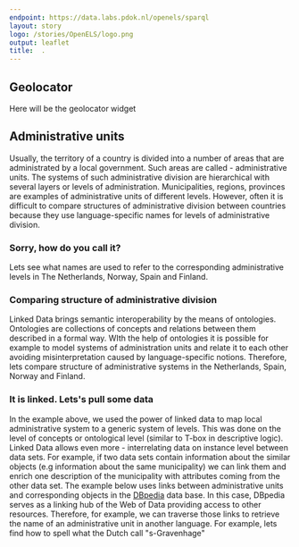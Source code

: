 ```yaml
---
endpoint: https://data.labs.pdok.nl/openels/sparql
layout: story
logo: /stories/OpenELS/logo.png
output: leaflet
title:  .
---
```


## Geolocator
   Here will be the geolocator widget

  <link rel="stylesheet" type="text/css" href="/assets/css/ol.css"/>
  <link rel="stylesheet" type="text/css" href="/assets/css/datatables.min.css"/>
  <link rel="stylesheet" type="text/css" href="/assets/css/bootstrap.min.css"/>

  <style>
      .map {
        height: 100%;
      }
  </style>

  <script type="text/javascript" src="/assets/js/ol.js"></script>
  <script type="text/javascript" src="/assets/js/bootstrap.min.js"></script>
  <script type="text/javascript" src="/assets/js/datatables.min.js"></script>




## Administrative units

  Usually, the territory of a country is divided into a number of areas that are administrated by a local government. Such areas are
  called - administrative units. The systems of such administrative division are hierarchical with several layers or levels of administration. Municipalities, regions, provinces are examples of administrative units of different levels.
  However, often it is difficult to compare structures of administrative division between countries because they use language-specific
  names for levels of administrative division.  

### Sorry, how do you call it?
Lets see what names are used to refer to the corresponding administrative levels in The Netherlands, Norway, Spain and Finland.  

  <div data-query="http://127.0.0.1:5000/stories/OpenELS/#query=PREFIX+rdf%3A+%3Chttp%3A%2F%2Fwww.w3.org%2F1999%2F02%2F22-rdf-syntax-ns%23%3E%0APREFIX+rdfs%3A+%3Chttp%3A%2F%2Fwww.w3.org%2F2000%2F01%2Frdf-schema%23%3E%0APrefix+au%3A+%3Chttp%3A%2F%2Finspire.ec.europa.eu%2Font%2Fau%23%3E%0ASELECT+%3Fcountry+(group_concat(distinct+%3F1stName%3Bseparator%3D'%2C')+as+%3F1stLevel)+(group_concat(distinct+%3F2ndName%3Bseparator%3D'%2C')+as+%3F2ndLevel)++(group_concat(distinct+%3F3rdName%3Bseparator%3D'%2C')+as+%3F3rdLevel)%0AWHERE+%7B%0A%7B++Values+(%3Fg+%3Fcountry)+%7B(%3Chttp%3A%2F%2Fdata.labs.pdok.nl%2Fdataset%2Fopenels%2Fau%3E+%22The+Netherlands%22)%7D%0A++graph+%3Fg+%7B%0A++++++%3Fau1st+au%3AAdministrativeUnit.nationalLevel+%3Chttp%3A%2F%2Finspire.ec.europa.eu%2Fcodelist%2FAdministrativeHierarchyLevel%2F1stOrder%3E%3B%0A+++++++++++++%3Chttp%3A%2F%2Finspire.ec.europa.eu%2Font%2Fau%23AdministrativeUnit.nationalLevelName%3E+%3F1stName.%0A+++++++%3Fau2nd+au%3AAdministrativeUnit.nationalLevel+%3Chttp%3A%2F%2Finspire.ec.europa.eu%2Fcodelist%2FAdministrativeHierarchyLevel%2F2ndOrder%3E%3B%0A+++++++++++++%3Chttp%3A%2F%2Finspire.ec.europa.eu%2Font%2Fau%23AdministrativeUnit.nationalLevelName%3E+%3F2ndName.%0A+++++++%3Fau3rd+au%3AAdministrativeUnit.nationalLevel+%3Chttp%3A%2F%2Finspire.ec.europa.eu%2Fcodelist%2FAdministrativeHierarchyLevel%2F3rdOrder%3E%3B%0A+++++++++++++%3Chttp%3A%2F%2Finspire.ec.europa.eu%2Font%2Fau%23AdministrativeUnit.nationalLevelName%3E+%3F3rdName.%0A+++++%7D%0A%7D%0A++Union%0A++++%7B%0A++SERVICE+%3Chttp%3A%2F%2Frdf.kartverket.no%2F%2Fsparql%3E+%7B%0A++++++Values+(%3Fg+%3Fcountry)+%7B(%3Chttp%3A%2F%2Fopenels%2Fadministrativeunits%3E+%22Norway%22)%7D%0A++graph+%3Fg+%7B%0A++++%3Fau2nd+au%3AAdministrativeUnit.nationalLevel+%222ndOrder%22%3B%0A++++++++++++++++++++++++%3Chttp%3A%2F%2Finspire.ec.europa.eu%2Font%2Fau%23AdministrativeUnit.nationalLevelName%3E+%3F2ndName.%0A++++%3Fau1st+au%3AAdministrativeUnit.nationalLevel+%221stOrder%22%3B%0A++++++++++++++++++++++++%3Chttp%3A%2F%2Finspire.ec.europa.eu%2Font%2Fau%23AdministrativeUnit.nationalLevelName%3E+%3F1stName.%0A++++%3Fau3rd+au%3AAdministrativeUnit.nationalLevel+%223rdOrder%22%3B%0A++++++++++++++++++++++++%3Chttp%3A%2F%2Finspire.ec.europa.eu%2Font%2Fau%23AdministrativeUnit.nationalLevelName%3E+%3F3rdName.%0A++%7D%0A++++%7D%0A++%7D%0A%7D%0AGroup+by+%3Fcountry%0A%0A&contentTypeConstruct=text%2Fturtle&contentTypeSelect=application%2Fsparql-results%2Bjson&endpoint=https%3A%2F%2Fdata.labs.pdok.nl%2Fopenels%2Fsparql&requestMethod=POST&tabTitle=Query&headers=%7B%7D&outputFormat=table"
       data-query-endpoint="https://data.labs.pdok.nl/openels/sparql"
       data-query-sparql="levels_names.rq"
       data-query-output="table">
 </div>

### Comparing structure of administrative division

  Linked Data brings semantic interoperability by the means of ontologies. Ontologies are collections of concepts and relations between them described in a formal way. WIth the help of ontologies it is possible for
  example to model systems of administration units and relate it to each other avoiding misinterpretation caused by language-specific notions.
  Therefore, lets compare structure of administrative systems in the Netherlands, Spain, Norway and Finland.   

  <query data-config="http://127.0.0.1:5000/stories/OpenELS/#query=PREFIX+geo%3A+%3Chttp%3A%2F%2Fwww.opengis.net%2Font%2Fgeosparql%23%3E%0APREFIX+rdfs%3A+%3Chttp%3A%2F%2Fwww.w3.org%2F2000%2F01%2Frdf-schema%23%3E%0APrefix+au%3A+%3Chttp%3A%2F%2Finspire.ec.europa.eu%2Font%2Fau%23%3E%0APrefix+nationallevel%3A+%3Chttp%3A%2F%2Finspire.ec.europa.eu%2Fcodelist%2FAdministrativeHierarchyLevel%2F%3E%0A%0Aselect+%0A%3Fcountry+(count(distinct+%3Fau1st)+as+%3F1stLevel)+(count(distinct+%3Fau2nd)+as+%3F2ndLevel)+(count(distinct+%3Fau3rd)+as+%3F3rdLevel)+(count(distinct+%3Fau4th)+as+%3F4thLevel)+%0A%7B%0A%7B+Values+(%3Fg+%3Fcountry)+%7B(%3Chttp%3A%2F%2Fdata.labs.pdok.nl%2Fdataset%2Fopenels%2Fau%3E+%22Netherlands%22)%7D%0A++++graph+%3Fg+%7B+++%0A++++++%3Fau1st+au%3AAdministrativeUnit.nationalLevel+%3Chttp%3A%2F%2Finspire.ec.europa.eu%2Fcodelist%2FAdministrativeHierarchyLevel%2F1stOrder%3E.%0A++++++%3Fau2nd+au%3AAdministrativeUnit.nationalLevel+%3Chttp%3A%2F%2Finspire.ec.europa.eu%2Fcodelist%2FAdministrativeHierarchyLevel%2F2ndOrder%3E.%0A++++++%3Fau3rd+au%3AAdministrativeUnit.nationalLevel+%3Chttp%3A%2F%2Finspire.ec.europa.eu%2Fcodelist%2FAdministrativeHierarchyLevel%2F3rdOrder%3E.+++%0A+%7D+%0A%7D%0A+++++Union+%0A++%7B%0A++SERVICE+%3Chttp%3A%2F%2F193.167.189.160%2Fopenels%2Ffuseki%2Fds%2Fquery%3E%7B+%0A++++Values+(%3Fg+%3Fcountry)+%7B(%3Chttp%3A%2F%2Fpaikkatiedot.fi%2Fds%2Fopenels%2Fau%3E+%22Finland%22)%7D%0A++++++graph+%3Fg+%7B%0A++++++%3Fau1st+au%3AAdministrativeUnit.nationalLevel+%3Chttp%3A%2F%2Finspire.ec.europa.eu%2Fcodelist%2FAdministrativeHierarchyLevel%2F1stOrder%3E.%0A++++++%3Fau2nd+au%3AAdministrativeUnit.nationalLevel+%3Chttp%3A%2F%2Finspire.ec.europa.eu%2Fcodelist%2FAdministrativeHierarchyLevel%2F2ndOrder%3E.%0AOptional+%7B%3Fau3rd+au%3AAdministrativeUnit.nationalLevel+%3Chttp%3A%2F%2Finspire.ec.europa.eu%2Fcodelist%2FAdministrativeHierarchyLevel%2F3rdOrder%3E.%7D%0A+++++++%3Fau4th+au%3AAdministrativeUnit.nationalLevel+%3Chttp%3A%2F%2Finspire.ec.europa.eu%2Fcodelist%2FAdministrativeHierarchyLevel%2F4thOrder%3E.%0A+++++%7D%0A++++%7D%0A++%7D%0A++++Union%0A++%7B%0A++SERVICE+%3Chttp%3A%2F%2Frdf.kartverket.no%2F%2Fsparql%3E+%7B+%0A++++++Values+(%3Fg+%3Fcountry)+%7B(%3Chttp%3A%2F%2Fopenels%2Fadministrativeunits%3E+%22Norway%22)%7D%0A++graph+%3Fg+%7B+%0A++++%3Fau2nd+au%3AAdministrativeUnit.nationalLevel+%222ndOrder%22.%0A++++%3Fau1st+au%3AAdministrativeUnit.nationalLevel+%221stOrder%22.%0A++++%3Fau3rd+au%3AAdministrativeUnit.nationalLevel+%223rdOrder%22.%0A++%7D%0A++++%7D%0A+++++%7D%0A%7D++Group+by+%3Fg+%3Fcountry&contentTypeConstruct=text%2Fturtle&contentTypeSelect=application%2Fsparql-results%2Bjson&endpoint=https%3A%2F%2Fdata.labs.pdok.nl%2Fopenels%2Fsparql&requestMethod=POST&tabTitle=Query&headers=%7B%7D&outputFormat=gchart&outputSettings=%7B%22chartConfig%22%3A%7B%22options%22%3A%7B%22annotations%22%3A%7B%22domain%22%3A%7B%7D%7D%2C%22legacyScatterChartLabels%22%3Atrue%2C%22legend%22%3A%22bottom%22%2C%22series%22%3A%7B%220%22%3A%7B%22color%22%3A%22%23980000%22%7D%2C%221%22%3A%7B%22color%22%3A%22%234a86e8%22%2C%22targetAxisIndex%22%3A0%7D%7D%2C%22isStacked%22%3Afalse%2C%22vAxes%22%3A%5B%7B%22title%22%3Anull%2C%22minValue%22%3Anull%2C%22maxValue%22%3Anull%2C%22viewWindow%22%3A%7B%22max%22%3Anull%2C%22min%22%3Anull%7D%2C%22useFormatFromData%22%3Atrue%2C%22logScale%22%3Afalse%7D%2C%7B%22viewWindow%22%3A%7B%22max%22%3Anull%2C%22min%22%3Anull%7D%2C%22minValue%22%3Anull%2C%22maxValue%22%3Anull%2C%22useFormatFromData%22%3Atrue%2C%22logScale%22%3Afalse%7D%5D%2C%22booleanRole%22%3A%22certainty%22%2C%22hAxis%22%3A%7B%22minValue%22%3Anull%2C%22maxValue%22%3Anull%2C%22viewWindow%22%3Anull%2C%22viewWindowMode%22%3Anull%2C%22useFormatFromData%22%3Atrue%2C%22title%22%3A%22Countries%22%7D%2C%22width%22%3A600%2C%22height%22%3A371%2C%22backgroundColor%22%3A%7B%22fill%22%3A%22%23f3f3f3%22%7D%2C%22domainAxis%22%3A%7B%22direction%22%3A1%7D%2C%22focusTarget%22%3A%22category%22%2C%22title%22%3A%22Number+of+administrative+units+per+administrative+level%22%2C%22fontName%22%3A%22sans-serif%22%7D%2C%22state%22%3A%7B%7D%2C%22view%22%3A%7B%22columns%22%3Anull%2C%22rows%22%3Anull%7D%2C%22isDefaultVisualization%22%3Afalse%2C%22chartType%22%3A%22ColumnChart%22%7D%2C%22motionChartState%22%3Anull%7D"
       data-endpoint="https://data.labs.pdok.nl/openels/sparql"
       data-query-ref="compare_AUs.rq"
       data-output="gchart">
   </query>

### It is linked. Lets's pull some data
  In the example above, we used the power of linked data to map local administrative system to a generic system of levels. This was done on the level of concepts or ontological level (similar to T-box in descriptive logic).
  Linked Data allows even more - interrelating data on instance level between data sets. For example, if two data sets contain information about the similar objects (e.g information about the same municipality) we can link them and
  enrich one description of the municipality with attributes coming from the other data set.
  The example below uses links between administrative units and corresponding objects in the [DBpedia](https://wiki.dbpedia.org/) data base.
  In this case, DBpedia serves as a linking hub of the Web of Data providing access to other resources. Therefore, for example, we can traverse those links to
  retrieve the name of an administrative unit in another language. For example, lets find how to spell what the Dutch call "s-Gravenhage"   


  <query data-config="http://yasgui.org/#query=PREFIX+rdfs%3A+%3Chttp%3A%2F%2Fwww.w3.org%2F2000%2F01%2Frdf-schema%23%3E%0APrefix+au%3A+%3Chttp%3A%2F%2Finspire.ec.europa.eu%2Font%2Fau%23%3E%0Aselect+%3Fs+%3Fname+where+%7B%0A%0A%3Fs+a+au%3AAdministrativeUnit%3B%0A+++rdfs%3Alabel+%22's-Gravenhage%22%40nl%3B%0A++++++++++++++++++++++++++++rdfs%3AseeAlso+%3FinDb.%0A+++service+%3Chttp%3A%2F%2Ffactforge.net%2Frepositories%2Fff-news%3E+%7B%0A+++++++%3FinDb+%3Chttp%3A%2F%2Fwww.geonames.org%2Fontology%23alternateName%3E+%3Fname+.%0A++++FILTER+((+lang(%3Fname)+%3D+%22es%22+)+%7C%7C+(+lang(%3Fname)+%3D+%22fi%22+)+%7C%7C+(+lang(%3Fname)+%3D+%22no%22+))%0A++%7D%0A%0A+++%7D&contentTypeConstruct=text%2Fturtle&contentTypeSelect=application%2Fsparql-results%2Bjson&endpoint=https%3A%2F%2Fdata.labs.pdok.nl%2Fopenels%2Fsparql&requestMethod=POST&tabTitle=Query+27&headers=%7B%7D&outputFormat=table"
         data-endpoint="https://data.labs.pdok.nl/openels/sparql"
         data-query-ref="den_haag.rq"
         data--output="table">
   </query>
